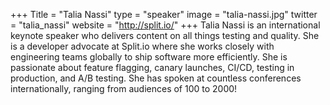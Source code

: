 +++
Title = "Talia Nassi"
type = "speaker"
image = "talia-nassi.jpg"
twitter = "talia_nassi"
website = "http://split.io/"
+++
Talia Nassi is an international keynote speaker who delivers content on all things testing and quality. She is a developer advocate at Split.io where she works closely with engineering teams globally to ship software more efficiently. She is passionate about feature flagging, canary launches, CI/CD, testing in production, and A/B testing. She has spoken at countless conferences internationally, ranging from audiences of 100 to 2000!
